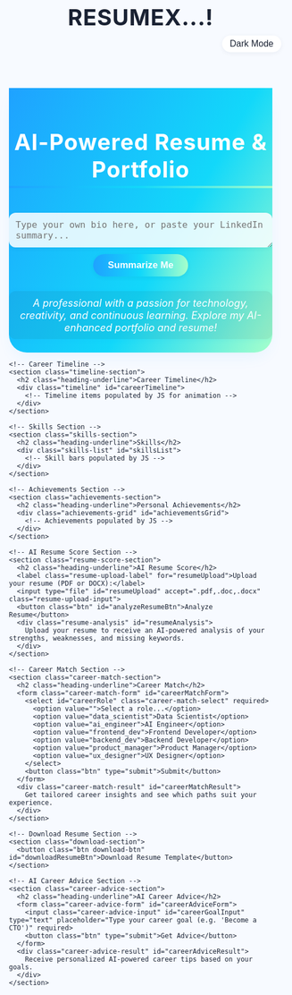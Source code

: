 # RESUMEX...!

<html lang="en">
<head>
  <meta charset="UTF-8">
  <title>AI-Powered Resume & Portfolio</title>
  <meta name="viewport" content="width=device-width, initial-scale=1.0">
  <style>
    :root {
      --primary: #1fa2ff;
      --secondary: #12d8fa;
      --accent: #a6ffcb;
      --bg-light: #f7faff;
      --bg-dark: #1a2233;
      --surface-light: #fff;
      --surface-dark: #232c43;
      --text-light: #1a2233;
      --text-dark: #f6f7fb;
      --heading-underline: linear-gradient(90deg, #1fa2ff 0%, #12d8fa 50%, #a6ffcb 100%);
      --card-glow: 0 4px 24px 0 rgba(31,162,255,0.12);
      --shadow: 0 2px 8px rgba(20,40,70,0.06);
      --transition: 0.35s cubic-bezier(.55,0,.1,1);
      --border-radius: 16px;
    }

    [data-theme="dark"] {
      --bg-light: var(--bg-dark);
      --text-light: var(--text-dark);
      --surface-light: var(--surface-dark);
      --card-glow: 0 4px 24px 0 rgba(31,162,255,0.18);
      --shadow: 0 2px 12px rgba(20,40,70,0.18);
    }

    html, body {
      margin: 0;
      padding: 0;
      font-family: 'Segoe UI', 'Roboto', Arial, sans-serif;
      background: var(--bg-light);
      color: var(--text-light);
      transition: background var(--transition), color var(--transition);
      min-height: 100%;
      scroll-behavior: smooth;
    }

    main {
      width: 100%;
      max-width: 1120px;
      margin: 0 auto;
      padding: 32px 16px 80px 16px;
      box-sizing: border-box;
    }

    header {
      display: flex;
      justify-content: space-between;
      align-items: center;
      margin: 0 0 32px 0;
    }

    .mode-toggle {
      display: flex;
      align-items: center;
      gap: 8px;
      font-size: 1rem;
      cursor: pointer;
      background: var(--surface-light);
      color: var(--text-light);
      padding: 6px 14px;
      border-radius: 20px;
      border: none;
      box-shadow: var(--shadow);
      transition: background var(--transition), color var(--transition);
      outline: none;
    }

    h1, h2, h3 {
      text-align: center;
      margin-bottom: 8px;
      color: var(--text-light);
      font-weight: 700;
      letter-spacing: 1px;
      position: relative;
    }

    h1 {
      font-size: 2.5rem;
      margin-top: 24px;
    }
    h2 {
      font-size: 2rem;
      margin-top: 48px;
    }
    h3 {
      font-size: 1.2rem;
      margin: 0 0 12px 0;
    }

    .heading-underline {
      display: inline-block;
      padding-bottom: 5px;
      border-bottom: 4px solid transparent;
      background: var(--heading-underline);
      -webkit-background-clip: text;
      color: inherit;
      background-clip: text;
      border-image: var(--heading-underline) 1;
      border-width: 0 0 4px 0;
      border-style: solid;
      margin-bottom: 16px;
    }

    /* Hero Section */
    .hero {
      display: flex;
      flex-direction: column;
      align-items: center;
      justify-content: center;
      padding: 48px 0 24px 0;
      background: linear-gradient(120deg, #1fa2ff 0%, #12d8fa 60%, #a6ffcb 100%);
      border-radius: 0 0 32px 32px;
      box-shadow: 0 12px 32px -12px rgba(31,162,255,0.12);
      color: #fff;
      position: relative;
      overflow: hidden;
    }
    .hero .heading-underline {
      color: #fff;
    }

    .bio-summarize {
      margin: 28px 0 0 0;
      display: flex;
      flex-direction: column;
      align-items: center;
      width: 100%;
      max-width: 500px;
    }
    .bio-summarize textarea {
      width: 100%;
      min-height: 60px;
      border-radius: 12px;
      border: none;
      padding: 12px;
      font-size: 1rem;
      margin-bottom: 12px;
      resize: vertical;
      background: #ffffffda;
      color: #1a2233;
      box-shadow: var(--shadow);
      outline: none;
      transition: background var(--transition), color var(--transition);
    }
    [data-theme="dark"] .bio-summarize textarea {
      background: #232c43ee;
      color: #f6f7fb;
    }
    .btn {
      appearance: none;
      border: none;
      padding: 10px 26px;
      border-radius: 24px;
      background: linear-gradient(90deg, #1fa2ff 0%, #12d8fa 50%, #a6ffcb 100%);
      color: #fff;
      font-size: 1.05rem;
      font-weight: 600;
      box-shadow: var(--shadow);
      cursor: pointer;
      transition: background var(--transition), color var(--transition), box-shadow var(--transition);
      margin-bottom: 8px;
    }
    .btn:active {
      filter: brightness(0.92);
      box-shadow: 0 1px 6px rgba(31,162,255,0.18);
    }

    .hero-summary {
      margin: 18px 0 0 0;
      min-height: 44px;
      text-align: center;
      font-size: 1.13rem;
      color: #fff;
      background: rgba(20,40,70,0.08);
      padding: 10px 18px;
      border-radius: 12px;
      font-style: italic;
      box-shadow: 0 1px 8px rgba(31,162,255,0.07);
      transition: background var(--transition), color var(--transition);
    }
    [data-theme="dark"] .hero-summary {
      background: rgba(35,44,67,0.44);
      color: #f6f7fb;
    }

    /* Timeline Section */
    .timeline-section {
      padding: 32px 0 0 0;
    }
    .timeline {
      position: relative;
      margin: 40px auto 0 auto;
      padding-left: 18px;
      max-width: 700px;
    }
    .timeline:before {
      content: "";
      position: absolute;
      left: 17px;
      top: 0;
      bottom: 0;
      width: 4px;
      background: linear-gradient(to bottom, #1fa2ff 0%, #12d8fa 100%);
      border-radius: 2px;
      z-index: 0;
    }
    .timeline-item {
      position: relative;
      margin-bottom: 44px;
      opacity: 0;
      transform: translateY(60px);
      transition: opacity 0.7s var(--transition), transform 0.7s var(--transition);
      z-index: 1;
    }
    .timeline-item.visible {
      opacity: 1;
      transform: translateY(0);
    }
    .timeline-dot {
      position: absolute;
      left: -2px;
      top: 0;
      width: 22px;
      height: 22px;
      background: linear-gradient(120deg, #12d8fa, #a6ffcb);
      border-radius: 50%;
      border: 4px solid #fff;
      box-shadow: 0 2px 14px rgba(31,162,255,0.13);
      z-index: 2;
    }
    .timeline-content {
      margin-left: 38px;
      background: var(--surface-light);
      box-shadow: var(--card-glow);
      padding: 18px 22px;
      border-radius: var(--border-radius);
      transition: background var(--transition), color var(--transition);
    }
    [data-theme="dark"] .timeline-content {
      background: var(--surface-dark);
      color: var(--text-dark);
    }
    .timeline-title {
      font-weight: 600;
      font-size: 1.13rem;
      margin: 0 0 6px 0;
    }
    .timeline-date {
      font-size: 0.98rem;
      color: #1fa2ff;
      font-weight: 500;
      margin-bottom: 7px;
    }

    /* Skills Section */
    .skills-section {
      margin: 50px 0 0 0;
      padding: 0 0 16px 0;
    }
    .skills-list {
      max-width: 640px;
      margin: 35px auto 0 auto;
      display: flex;
      flex-direction: column;
      gap: 22px;
    }
    .skill-bar-container {
      width: 100%;
      background: var(--surface-light);
      border-radius: 20px;
      box-shadow: var(--shadow);
      padding: 10px 20px;
      display: flex;
      flex-direction: column;
      gap: 7px;
      transition: background var(--transition), color var(--transition);
    }
    [data-theme="dark"] .skill-bar-container {
      background: var(--surface-dark);
      color: var(--text-dark);
    }
    .skill-bar-labels {
      display: flex;
      justify-content: space-between;
      align-items: center;
      font-size: 1.04rem;
      margin-bottom: 5px;
      font-weight: 500;
    }
    .skill-bar-bg {
      height: 14px;
      background: #ddeffd;
      border-radius: 14px;
      overflow: hidden;
      position: relative;
    }
    [data-theme="dark"] .skill-bar-bg {
      background: #233548;
    }
    .skill-bar {
      height: 100%;
      border-radius: 14px;
      width: 0;
      background: linear-gradient(90deg, #1fa2ff 0%, #12d8fa 50%, #a6ffcb 100%);
      box-shadow: 0 2px 8px rgba(31,162,255,0.16);
      transition: width 1.4s cubic-bezier(.55,0,.1,1);
    }

    /* Achievements Section */
    .achievements-section {
      margin-top: 56px;
    }
    .achievements-grid {
      display: grid;
      grid-template-columns: repeat(auto-fit, minmax(230px, 1fr));
      gap: 32px;
      margin: 36px 0 0 0;
    }
    .achievement-card {
      background: var(--surface-light);
      border-radius: var(--border-radius);
      box-shadow: var(--card-glow);
      padding: 28px 22px 22px 22px;
      display: flex;
      flex-direction: column;
      align-items: flex-start;
      gap: 14px;
      position: relative;
      transition: background var(--transition), color var(--transition);
      min-height: 200px;
    }
    [data-theme="dark"] .achievement-card {
      background: var(--surface-dark);
      color: var(--text-dark);
    }
    .achievement-title {
      font-weight: 600;
      font-size: 1.13rem;
      color: #1fa2ff;
      margin-bottom: 2px;
    }
    .achievement-desc {
      font-size: 0.99rem;
      color: inherit;
    }
    .learn-more-btn {
      margin-top: auto;
      font-size: 0.98rem;
      padding: 8px 18px;
    }

    /* AI Resume Score Section */
    .resume-score-section {
      margin-top: 52px;
      background: linear-gradient(90deg, #f7faff 70%, #a6ffcb33 100%);
      border-radius: var(--border-radius);
      box-shadow: 0 2px 14px rgba(31,162,255,0.09);
      padding: 28px 16px;
      max-width: 700px;
      margin-left: auto;
      margin-right: auto;
    }
    [data-theme="dark"] .resume-score-section {
      background: linear-gradient(90deg, #232c43 70%, #12d8fa11 100%);
    }
    .resume-upload-label {
      display: block;
      margin-bottom: 12px;
      font-weight: 500;
      font-size: 1.05rem;
    }
    .resume-upload-input {
      display: block;
      margin-bottom: 16px;
      font-size: 1rem;
    }
    .resume-analysis {
      margin-top: 18px;
      background: var(--surface-light);
      color: var(--text-light);
      border-radius: 12px;
      padding: 16px 19px;
      min-height: 54px;
      font-size: 1.03rem;
      box-shadow: var(--shadow);
      transition: background var(--transition), color var(--transition);
    }
    [data-theme="dark"] .resume-analysis {
      background: var(--surface-dark);
      color: var(--text-dark);
    }

    /* Career Match Section */
    .career-match-section {
      margin-top: 54px;
      max-width: 700px;
      margin-left: auto;
      margin-right: auto;
      padding: 22px 16px;
      background: var(--surface-light);
      border-radius: var(--border-radius);
      box-shadow: var(--card-glow);
      transition: background var(--transition), color var(--transition);
    }
    [data-theme="dark"] .career-match-section {
      background: var(--surface-dark);
      color: var(--text-dark);
    }
    .career-match-form {
      display: flex;
      flex-direction: row;
      align-items: center;
      gap: 12px;
      justify-content: center;
      margin-top: 12px;
      flex-wrap: wrap;
    }
    .career-match-select {
      padding: 7px 16px;
      border-radius: 14px;
      border: 1.5px solid #1fa2ff;
      font-size: 1rem;
      background: var(--bg-light);
      color: var(--text-light);
      outline: none;
      transition: background var(--transition), color var(--transition);
    }
    [data-theme="dark"] .career-match-select {
      background: var(--bg-dark);
      color: var(--text-dark);
      border-color: #12d8fa;
    }
    .career-match-result {
      margin-top: 16px;
      background: var(--surface-light);
      color: var(--text-light);
      border-radius: 12px;
      padding: 14px 18px;
      min-height: 54px;
      font-size: 1.03rem;
      box-shadow: var(--shadow);
      transition: background var(--transition), color var(--transition);
    }
    [data-theme="dark"] .career-match-result {
      background: var(--surface-dark);
      color: var(--text-dark);
    }

    /* Download Resume Section */
    .download-section {
      margin-top: 54px;
      display: flex;
      justify-content: center;
      align-items: center;
      gap: 16px;
      flex-wrap: wrap;
    }
    .download-btn {
      padding: 12px 30px;
      font-size: 1.07rem;
      font-weight: 600;
    }

    /* AI Career Advice Section */
    .career-advice-section {
      margin-top: 54px;
      background: linear-gradient(90deg, #f7faff 70%, #a6ffcb33 100%);
      border-radius: var(--border-radius);
      box-shadow: 0 2px 14px rgba(31,162,255,0.09);
      padding: 28px 16px;
      max-width: 700px;
      margin-left: auto;
      margin-right: auto;
    }
    [data-theme="dark"] .career-advice-section {
      background: linear-gradient(90deg, #232c43 70%, #12d8fa11 100%);
    }
    .career-advice-form {
      display: flex;
      flex-direction: row;
      align-items: center;
      gap: 12px;
      justify-content: center;
      margin-top: 12px;
      flex-wrap: wrap;
    }
    .career-advice-input {
      flex: 1;
      min-width: 180px;
      max-width: 380px;
      padding: 8px 16px;
      border-radius: 14px;
      border: 1.5px solid #1fa2ff;
      font-size: 1rem;
      background: var(--bg-light);
      color: var(--text-light);
      outline: none;
      transition: background var(--transition), color var(--transition);
    }
    [data-theme="dark"] .career-advice-input {
      background: var(--bg-dark);
      color: var(--text-dark);
      border-color: #12d8fa;
    }
    .career-advice-result {
      margin-top: 16px;
      background: var(--surface-light);
      color: var(--text-light);
      border-radius: 12px;
      padding: 14px 18px;
      min-height: 54px;
      font-size: 1.03rem;
      box-shadow: var(--shadow);
      transition: background var(--transition), color var(--transition);
    }
    [data-theme="dark"] .career-advice-result {
      background: var(--surface-dark);
      color: var(--text-dark);
    }

    /* Responsive Design */
    @media (max-width: 900px) {
      main {
        max-width: 99vw;
      }
      .timeline {
        max-width: 95vw;
      }
    }
    @media (max-width: 650px) {
      .hero {
        padding: 28px 0 18px 0;
        border-radius: 0 0 20px 20px;
      }
      .timeline-section, .skills-section, .achievements-section {
        padding: 0 0 12px 0;
      }
      .resume-score-section, .career-match-section, .career-advice-section {
        padding: 18px 6px;
      }
      .achievements-grid {
        gap: 18px;
      }
      h1 {
        font-size: 2rem;
      }
      h2 {
        font-size: 1.2rem;
      }
    }
    @media (max-width: 480px) {
      h1 {
        font-size: 1.5rem;
      }
      main {
        padding: 12px 2px 60px 2px;
      }
      .download-btn {
        padding: 10px 16px;
        font-size: 0.98rem;
      }
    }
  </style>
</head>
<body>
  <header>
    <div></div>
    <button class="mode-toggle" id="darkModeBtn"><span id="modeLabel">Dark Mode</span></button>
  </header>
  <main>
    <!-- Hero Section -->
    <section class="hero">
      <h1 class="heading-underline">AI-Powered Resume & Portfolio</h1>
      <div class="bio-summarize">
        <textarea id="bioInput" placeholder="Type your own bio here, or paste your LinkedIn summary..."></textarea>
        <button class="btn" id="summarizeBtn">Summarize Me</button>
        <div class="hero-summary" id="heroSummary">
          A professional with a passion for technology, creativity, and continuous learning. Explore my AI-enhanced portfolio and resume!
        </div>
      </div>
    </section>

    <!-- Career Timeline -->
    <section class="timeline-section">
      <h2 class="heading-underline">Career Timeline</h2>
      <div class="timeline" id="careerTimeline">
        <!-- Timeline items populated by JS for animation -->
      </div>
    </section>

    <!-- Skills Section -->
    <section class="skills-section">
      <h2 class="heading-underline">Skills</h2>
      <div class="skills-list" id="skillsList">
        <!-- Skill bars populated by JS -->
      </div>
    </section>

    <!-- Achievements Section -->
    <section class="achievements-section">
      <h2 class="heading-underline">Personal Achievements</h2>
      <div class="achievements-grid" id="achievementsGrid">
        <!-- Achievements populated by JS -->
      </div>
    </section>

    <!-- AI Resume Score Section -->
    <section class="resume-score-section">
      <h2 class="heading-underline">AI Resume Score</h2>
      <label class="resume-upload-label" for="resumeUpload">Upload your resume (PDF or DOCX):</label>
      <input type="file" id="resumeUpload" accept=".pdf,.doc,.docx" class="resume-upload-input">
      <button class="btn" id="analyzeResumeBtn">Analyze Resume</button>
      <div class="resume-analysis" id="resumeAnalysis">
        Upload your resume to receive an AI-powered analysis of your strengths, weaknesses, and missing keywords.
      </div>
    </section>

    <!-- Career Match Section -->
    <section class="career-match-section">
      <h2 class="heading-underline">Career Match</h2>
      <form class="career-match-form" id="careerMatchForm">
        <select id="careerRole" class="career-match-select" required>
          <option value="">Select a role...</option>
          <option value="data_scientist">Data Scientist</option>
          <option value="ai_engineer">AI Engineer</option>
          <option value="frontend_dev">Frontend Developer</option>
          <option value="backend_dev">Backend Developer</option>
          <option value="product_manager">Product Manager</option>
          <option value="ux_designer">UX Designer</option>
        </select>
        <button class="btn" type="submit">Submit</button>
      </form>
      <div class="career-match-result" id="careerMatchResult">
        Get tailored career insights and see which paths suit your experience.
      </div>
    </section>

    <!-- Download Resume Section -->
    <section class="download-section">
      <button class="btn download-btn" id="downloadResumeBtn">Download Resume Template</button>
    </section>

    <!-- AI Career Advice Section -->
    <section class="career-advice-section">
      <h2 class="heading-underline">AI Career Advice</h2>
      <form class="career-advice-form" id="careerAdviceForm">
        <input class="career-advice-input" id="careerGoalInput" type="text" placeholder="Type your career goal (e.g. 'Become a CTO')" required>
        <button class="btn" type="submit">Get Advice</button>
      </form>
      <div class="career-advice-result" id="careerAdviceResult">
        Receive personalized AI-powered career tips based on your goals.
      </div>
    </section>
  </main>
  <script>
    // ------------- DARK/LIGHT MODE -------------
    const darkModeBtn = document.getElementById('darkModeBtn');
    const modeLabel = document.getElementById('modeLabel');
    function setTheme(theme) {
      document.documentElement.setAttribute('data-theme', theme);
      if (theme === 'dark') {
        modeLabel.textContent = 'Light Mode';
      } else {
        modeLabel.textContent = 'Dark Mode';
      }
      localStorage.setItem('theme', theme);
    }
    darkModeBtn.onclick = () => {
      const current = document.documentElement.getAttribute('data-theme') || 'light';
      setTheme(current === 'dark' ? 'light' : 'dark');
    };
    // On page load, apply saved theme
    (function() {
      const saved = localStorage.getItem('theme');
      if (saved === 'dark') setTheme('dark');
      else setTheme('light');
    })();

    // ------------- HERO SUMMARIZE -------------
    const summarizeBtn = document.getElementById('summarizeBtn');
    const bioInput = document.getElementById('bioInput');
    const heroSummary = document.getElementById('heroSummary');
    summarizeBtn.onclick = async () => {
      const bio = bioInput.value.trim();
      heroSummary.textContent = "Summarizing...";
      // Try backend, fallback to placeholder
      try {
        if (window.fetch && window.location.hostname !== 'localhost') {
          // Assume backend at /summarize_me (optional)
          const resp = await fetch('https://backend-wqir.onrender.com/summarize_me', {
            method: 'POST',
            headers: {'Content-Type': 'application/json'},
            body: JSON.stringify({bio})
          });
          if (resp.ok) {
            const {summary} = await resp.json();
            heroSummary.textContent = summary || "No summary available.";
            return;
          }
        }
      } catch {}
      // Placeholder fallback
      heroSummary.textContent = bio
        ? "Result: " + bio.slice(0, 110) + (bio.length > 110 ? "..." : "") + " [AI summary placeholder]"
        : "A professional with a passion for technology, creativity, and continuous learning. Explore my AI-enhanced portfolio and resume!";
    };

    // ------------- CAREER TIMELINE -------------
    const timelineData = [
      {
        title: "Graduated B.Sc. in Computer Science",
        date: "2015",
        desc: "Completed a Bachelor’s degree with honors, focusing on AI and software engineering."
      },
      {
        title: "Software Engineer at TechNova",
        date: "2016-2019",
        desc: "Developed scalable web solutions and participated in machine learning pilot projects."
      },
      {
        title: "AI Bootcamp & Certification",
        date: "2019",
        desc: "Completed an intensive AI/ML bootcamp and earned industry certifications."
      },
      {
        title: "Senior AI Engineer at NextGenAI",
        date: "2019-2022",
        desc: "Led a team delivering NLP and computer vision projects for global clients."
      },
      {
        title: "Promoted: Lead Solutions Architect",
        date: "2022-Present",
        desc: "Designs intelligent products, mentors teams, and drives innovation in AI-powered platforms."
      }
    ];
    const careerTimeline = document.getElementById('careerTimeline');
    timelineData.forEach((item, idx) => {
      const div = document.createElement('div');
      div.className = 'timeline-item';
      div.innerHTML = `
        <div class="timeline-dot"></div>
        <div class="timeline-content">
          <div class="timeline-title">${item.title}</div>
          <div class="timeline-date">${item.date}</div>
          <div class="timeline-desc">${item.desc}</div>
        </div>
      `;
      careerTimeline.appendChild(div);
    });
    // Animate timeline items on scroll
    function animateTimeline() {
      const items = document.querySelectorAll('.timeline-item');
      const trigger = window.innerHeight * 0.8;
      items.forEach(item => {
        const rect = item.getBoundingClientRect();
        if (rect.top < trigger) item.classList.add('visible');
      });
    }
    window.addEventListener('scroll', animateTimeline);
    window.addEventListener('resize', animateTimeline);
    setTimeout(animateTimeline, 100);

    // ------------- SKILLS BARS -------------
    const skillsArr = [
      { name: "Python", percent: 95 },
      { name: "Machine Learning", percent: 92 },
      { name: "JavaScript", percent: 87 },
      { name: "React.js", percent: 84 },
      { name: "Natural Language Processing", percent: 90 },
      { name: "Cloud (AWS/GCP)", percent: 78 }
    ];
    const skillsList = document.getElementById('skillsList');
    skillsArr.forEach(skill => {
      const container = document.createElement('div');
      container.className = 'skill-bar-container';
      container.innerHTML = `
        <div class="skill-bar-labels">
          <span>${skill.name}</span>
          <span>${skill.percent}%</span>
        </div>
        <div class="skill-bar-bg">
          <div class="skill-bar"></div>
        </div>
      `;
      skillsList.appendChild(container);
    });
    // Animate skill bars
    function animateSkills() {
      const bars = document.querySelectorAll('.skill-bar');
      bars.forEach((bar, idx) => {
        bar.style.width = '0%';
        setTimeout(() => {
          bar.style.width = skillsArr[idx].percent + '%';
        }, 200 + idx * 190);
      });
    }
    setTimeout(animateSkills, 500);

    // ------------- ACHIEVEMENTS -------------
    const achievements = [
      {
        title: "AI Innovation Award",
        desc: "Recognized for developing a cutting-edge NLP tool adopted by 5+ enterprises.",
        details: "Awarded at NextGenAI (2021) for leading the creation and successful deployment of a Natural Language Processing platform, impacting customer communication strategies."
      },
      {
        title: "Hackathon Champion",
        desc: "Led a team to win 1st place at the National AI Hackathon 2020.",
        details: "Our solution applied deep learning to real-time healthcare analytics, earning industry recognition and a grant for further development."
      },
      {
        title: "Certified AWS Solution Architect",
        desc: "Earned AWS certification for architecting and deploying scalable, secure cloud solutions.",
        details: "Certificate awarded in 2022 after passing the AWS Solutions Architect Professional exam and completing several cloud migration projects."
      },
      {
        title: "Published Research",
        desc: "Co-authored a research paper on adversarial learning in computer vision.",
        details: "Presented at AI World Conference 2023; the paper advanced methods for robust AI image classification."
      }
    ];
    const achievementsGrid = document.getElementById('achievementsGrid');
    achievements.forEach((ach, idx) => {
      const card = document.createElement('div');
      card.className = 'achievement-card';
      card.innerHTML = `
        <div class="achievement-title">${ach.title}</div>
        <div class="achievement-desc">${ach.desc}</div>
        <button class="btn learn-more-btn" data-idx="${idx}">Learn More</button>
      `;
      achievementsGrid.appendChild(card);
    });
    achievementsGrid.addEventListener('click', e => {
      if (e.target && e.target.classList.contains('learn-more-btn')) {
        const idx = e.target.getAttribute('data-idx');
        alert(achievements[idx].details + "\n\n[Placeholder for details modal]");
      }
    });

    // ------------- AI RESUME SCORE -------------
    const resumeUpload = document.getElementById('resumeUpload');
    const analyzeResumeBtn = document.getElementById('analyzeResumeBtn');
    const resumeAnalysis = document.getElementById('resumeAnalysis');
    analyzeResumeBtn.onclick = async () => {
      if (!resumeUpload.files[0]) {
        resumeAnalysis.textContent = "Please select a PDF or DOCX resume to analyze.";
        return;
      }
      resumeAnalysis.textContent = "Analyzing resume...";
      const file = resumeUpload.files[0];
      // Backend call (POST /analyze_resume), fallback to placeholder
      try {
        if (window.fetch && window.location.hostname !== 'localhost') {
          const formData = new FormData();
          formData.append('resume', file);
          const resp = await fetch('https://backend-wqir.onrender.com/anlyze_resume', {
            method: 'POST',
            body: formData
          });
          if (resp.ok) {
            const d = await resp.json();
            resumeAnalysis.innerHTML = `
              <b>Strengths:</b> ${d.strengths || '-'}<br>
              <b>Weaknesses:</b> ${d.weaknesses || '-'}<br>
              <b>Missing Keywords:</b> ${d.missing_keywords || '-'}
            `;
            return;
          }
        }
      } catch {}
      // Placeholder fallback
      resumeAnalysis.innerHTML = `
        <b>Strengths:</b> <span style="color:#12d8fa">Technical breadth, leadership, project impact</span><br>
        <b>Weaknesses:</b> <span style="color:#ff6464">Lacks specific metrics, insufficient soft skills</span><br>
        <b>Missing Keywords:</b> <span style="color:#ffb347">"Agile", "CI/CD", "Kubernetes"</span>
        <br><i>[AI analysis placeholder]</i>
      `;
    };

    // ------------- CAREER MATCH -------------
    const careerMatchForm = document.getElementById('careerMatchForm');
    const careerMatchResult = document.getElementById('careerMatchResult');
    careerMatchForm.onsubmit = async (e) => {
      e.preventDefault();
      const role = document.getElementById('careerRole').value;
      if (!role) {
        careerMatchResult.textContent = "Please choose a career role.";
        return;
      }
      careerMatchResult.textContent = "Analyzing best career match...";
      // Backend call (POST /career_match), fallback to placeholder
      try {
        if (window.fetch && window.location.hostname !== 'localhost') {
          const resp = await fetch('https://backend-wqir.onrender.com/career_match', {
            method: 'POST',
            headers: {'Content-Type': 'application/json'},
            body: JSON.stringify({role})
          });
          if (resp.ok) {
            const d = await resp.json();
            careerMatchResult.textContent = d.match_result || "No recommendations.";
            return;
          }
        }
      } catch {}
      // Placeholder results
      const roleMap = {
        data_scientist: "You excel at data wrangling, hypothesis-driven analysis, and ML workflows. Consider roles in analytics-driven organizations.",
        ai_engineer: "Strong fit for R&D, model deployment, and end-to-end AI pipelines. Look for positions building scalable AI products.",
        frontend_dev: "You have a keen eye for UI/UX and interactive design. Ideal for modern web and app teams.",
        backend_dev: "You thrive at scalability, APIs, and architecture. Consider positions focused on microservices and cloud.",
        product_manager: "Your skills bridge tech and business. Product management roles in AI-focused orgs are a great match.",
        ux_designer: "Your creativity and empathy suit you for UX, user research, and product design teams."
      };
      careerMatchResult.textContent = roleMap[role] + " [AI match placeholder]";
    };

    // ------------- DOWNLOAD RESUME -------------
    document.getElementById('downloadResumeBtn').onclick = () => {
      // Create and download a basic resume PDF (placeholder)
      const pdfBlob = new Blob([
        "%PDF-1.3\n%Fake PDF: see real download at backend.\n"
      ], {type: 'application/pdf'});
      const url = URL.createObjectURL(pdfBlob);
      const link = document.createElement('a');
      link.href = url;
      link.download = 'Resume_Template.pdf';
      document.body.appendChild(link);
      link.click();
      setTimeout(() => {
        document.body.removeChild(link);
        URL.revokeObjectURL(url);
      }, 150);
    };

    // ------------- AI CAREER ADVICE -------------
    const careerAdviceForm = document.getElementById('careerAdviceForm');
    const careerGoalInput = document.getElementById('careerGoalInput');
    const careerAdviceResult = document.getElementById('careerAdviceResult');
    careerAdviceForm.onsubmit = async (e) => {
      e.preventDefault();
      const goal = careerGoalInput.value.trim();
      if (!goal) {
        careerAdviceResult.textContent = "Please specify your career goal.";
        return;
      }
      careerAdviceResult.textContent = "Generating AI advice...";
      // Backend call (POST /ai_career_advice), fallback to placeholder
      try {
        if (window.fetch && window.location.hostname !== 'localhost') {
          const resp = await fetch('https://backend-wqir.onrender.com/career_advice', {
            method: 'POST',
            headers: {'Content-Type': 'application/json'},
            body: JSON.stringify({goal})
          });
          if (resp.ok) {
            const d = await resp.json();
            careerAdviceResult.textContent = d.tips || "No advice found.";
            return;
          }
        }
      } catch {}
      // Placeholder tips
      careerAdviceResult.innerHTML = `
        <b>Tips:</b><br>
        • Break your goal "${goal}" into actionable steps.<br>
        • Network with professionals in your target role.<br>
        • Keep learning—consider certifications and hands-on projects.<br>
        • Regularly update your resume and portfolio.<br>
        <i>[AI advice placeholder]</i>
      `;
    };

    // Accessibility: focus outlines
    document.querySelectorAll('button, input, select, textarea').forEach(el => {
      el.addEventListener('keydown', e => {
        if (e.key === 'Tab') el.style.outline = '2px solid #1fa2ff';
      });
      el.addEventListener('blur', e => {
        el.style.outline = '';
      });
    });
  </script>
</body>
</html>
